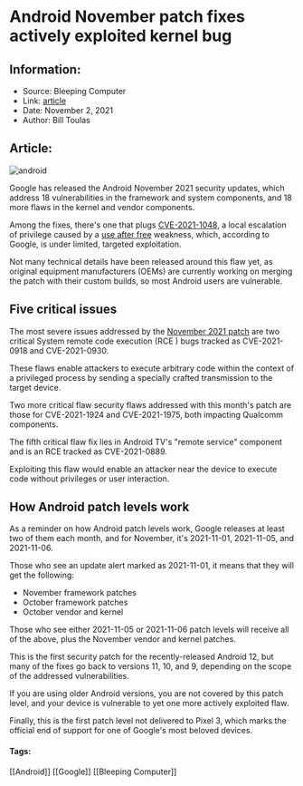 # Android November patch fixes actively exploited kernel bug
### 

## Information:
+ Source: Bleeping Computer
+ Link: [article](https://www.bleepingcomputer.com/news/security/android-november-patch-fixes-actively-exploited-kernel-bug/)
+ Date: November 2, 2021
+ Author: Bill Toulas


## Article:
![android](https://www.bleepstatic.com/content/hl-images/2021/10/21/Android_headpic_red.jpg?rand=516493299)


Google has released the Android November 2021 security updates, which address 18 vulnerabilities in the framework and system components, and 18 more flaws in the kernel and vendor components.


Among the fixes, there's one that plugs [CVE-2021-1048](https://cve.mitre.org/cgi-bin/cvename.cgi?name=2021-1048), a local escalation of privilege caused by a [use after free](https://cwe.mitre.org/data/definitions/416.html) weakness, which, according to Google, is under limited, targeted exploitation.


Not many technical details have been released around this flaw yet, as original equipment manufacturers (OEMs) are currently working on merging the patch with their custom builds, so most Android users are vulnerable.


Five critical issues
--------------------


The most severe issues addressed by the [November 2021 patch](https://source.android.com/security/bulletin/2021-11-01) are two critical System remote code execution (RCE ) bugs tracked as CVE-2021-0918 and CVE-2021-0930.


These flaws enable attackers to execute arbitrary code within the context of a privileged process by sending a specially crafted transmission to the target device.


Two more critical flaw security flaws addressed with this month's patch are those for CVE-2021-1924 and CVE-2021-1975, both impacting Qualcomm components.


The fifth critical flaw fix lies in Android TV's "remote service" component and is an RCE tracked as CVE-2021-0889.


Exploiting this flaw would enable an attacker near the device to execute code without privileges or user interaction.


How Android patch levels work
-----------------------------


As a reminder on how Android patch levels work, Google releases at least two of them each month, and for November, it's 2021-11-01, 2021-11-05, and 2021-11-06.


Those who see an update alert marked as 2021-11-01, it means that they will get the following:


* November framework patches
* October framework patches
* October vendor and kernel


Those who see either 2021-11-05 or 2021-11-06 patch levels will receive all of the above, plus the November vendor and kernel patches.


This is the first security patch for the recently-released Android 12, but many of the fixes go back to versions 11, 10, and 9, depending on the scope of the addressed vulnerabilities.


If you are using older Android versions, you are not covered by this patch level, and your device is vulnerable to yet one more actively exploited flaw.


Finally, this is the first patch level not delivered to Pixel 3, which marks the official end of support for one of Google's most beloved devices.




#### Tags:
[[Android]] [[Google]] [[Bleeping Computer]]
